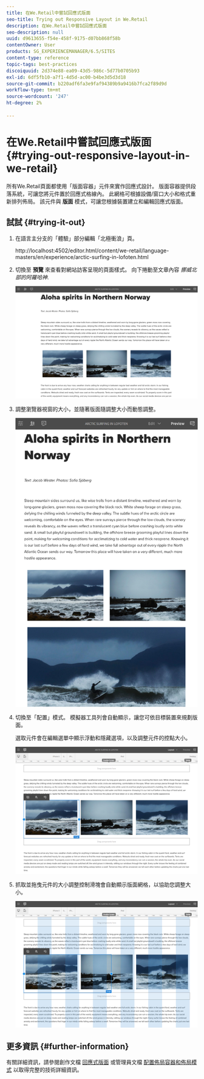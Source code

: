 ```yaml
---
title: 在We.Retail中嘗試回應式版面
seo-title: Trying out Responsive Layout in We.Retail
description: 在We.Retail中嘗試回應式版面
seo-description: null
uuid: d9613655-f54e-458f-9175-d07bb868f58b
contentOwner: User
products: SG_EXPERIENCEMANAGER/6.5/SITES
content-type: reference
topic-tags: best-practices
discoiquuid: 2d374e88-ea09-43d5-986c-5d77b0705b93
exl-id: 6df5fb10-a7f1-4d5d-ac00-b4be3d5d3d18
source-git-commit: b220adf6fa3e9faf94389b9a9416b7fca2f89d9d
workflow-type: tm+mt
source-wordcount: '247'
ht-degree: 2%

---
```


# 在We.Retail中嘗試回應式版面{#trying-out-responsive-layout-in-we-retail}

所有We.Retail頁面都使用「版面容器」元件來實作回應式設計。 版面容器提供段落系統，可讓您將元件置於回應式格線內。 此網格可根據設備/窗口大小和格式重新排列佈局。 該元件與 **版面** 模式，可讓您根據裝置建立和編輯回應式版面。

## 試試 {#trying-it-out}

1. 在語言主分支的「體驗」部分編輯「北極衝浪」頁。

   http://localhost:4502/editor.html/content/we-retail/language-masters/en/experience/arctic-surfing-in-lofoten.html

1. 切換至 **預覽** 來查看對網站訪客呈現的頁面樣式。 向下捲動至文章內容 *挪威北部的阿羅哈神*.

   ![chlimage_1-178](assets/chlimage_1-178.png)

1. 調整瀏覽器視窗的大小，並隨著版面隨調整大小而動態調整。

   ![chlimage_1-179](assets/chlimage_1-179.png)

1. 切換至「配置」模式。 模擬器工具列會自動顯示，讓您可依目標裝置來規劃版面。

   選取元件會在編輯選單中顯示浮動和隱藏選項，以及調整元件的控點大小。

   ![chlimage_1-180](assets/chlimage_1-180.png)

1. 抓取並拖曳元件的大小調整控制滑塊會自動顯示版面網格，以協助您調整大小。

   ![chlimage_1-181](assets/chlimage_1-181.png)

## 更多資訊 {#further-information}

有關詳細資訊，請參閱創作文檔 [回應式版面](/help/sites-authoring/responsive-layout.md) 或管理員文檔 [配置佈局容器和佈局模式](/help/sites-administering/configuring-responsive-layout.md) 以取得完整的技術詳細資訊。
